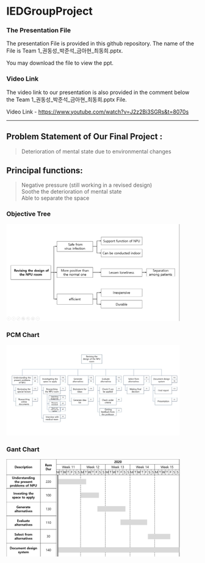 # IEDGroupProject

### The Presentation File
The presentation File is provided in this github repository. 
The name of the File is Team 1_권동성_박준석_금아현_최동희.pptx. 

You may download the file to view the ppt.

### Video Link
The video link to our presentation is also provided in the comment below the Team 1_권동성_박준석_금아현_최동희.pptx File.

Video Link - https://www.youtube.com/watch?v=J2z2Bi3SGRs&t=8070s
***


## Problem Statement of Our Final Project : 
> Deterioration of mental state due to environmental changes     
## Principal functions: 
>	Negative pressure (still working in a revised design)   
> Soothe the deterioration of mental state    
>	Able to separate the space   

### Objective Tree
<img src="https://github.com/Junduck15/IEDGroupProject/blob/main/objective_tree.png?raw=true" width="90%"></img>

### PCM Chart
<img src="https://github.com/Junduck15/IEDGroupProject/blob/main/PCM.jpg?raw=true" width="90%"></img>


### Gant Chart
<img src="https://github.com/Junduck15/IEDGroupProject/blob/main/Gant chart.png?raw=true" width="90%"></img>
